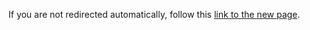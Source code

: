 <html>
  <head>
    <meta http-equiv="refresh" content="0; url=https://ale.farama.org/environments/defender">
    <title>Redirecting to Atari Documentation's new home</title>
  </head>
  <body>
    <p>If you are not redirected automatically, follow this <a href="https://ale.farama.org/environments/defender">link to the new page</a>.</p>
  </body>
</html>